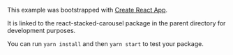 This example was bootstrapped with [Create React App](https://github.com/facebook/create-react-app).

It is linked to the react-stacked-carousel package in the parent directory for development purposes.

You can run `yarn install` and then `yarn start` to test your package.
